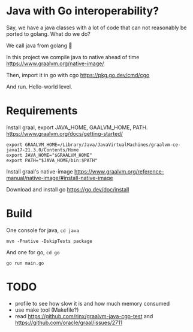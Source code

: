 # Java with Go interoperability?

Say, we have a java classes with a lot of code that can not reasonably be ported to golang. What do we do?

We call java from golang 🤪

In this project we compile java to native ahead of time
https://www.graalvm.org/native-image/

Then, import it in go with cgo
https://pkg.go.dev/cmd/cgo

And run. Hello-world level.

# Requirements

Install graal, export JAVA_HOME, GAALVM_HOME, PATH.
https://www.graalvm.org/docs/getting-started/
```shell
export GRAALVM_HOME=/Library/Java/JavaVirtualMachines/graalvm-ce-java17-21.3.0/Contents/Home
export JAVA_HOME="$GRAALVM_HOME"
export PATH="$JAVA_HOME/bin:$PATH"
```

Install graal's native-image https://www.graalvm.org/reference-manual/native-image/#install-native-image

Download and install go https://go.dev/doc/install

# Build

One console for java, `cd java`
```shell
mvn -Pnative -DskipTests package
```
And one for go, `cd go`
```shell
go run main.go
```

# TODO

* profile to see how slow it is and how much memory consumed
* use make tool (Makefile?)
* read https://github.com/rinx/graalvm-java-cgo-test and https://github.com/oracle/graal/issues/2711
